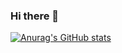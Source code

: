### Hi there 👋
[![Anurag's GitHub stats](https://github-readme-stats.vercel.app/api?username=CHETcica&theme=radical)](https://github.com/anuraghazra/github-readme-stats)

